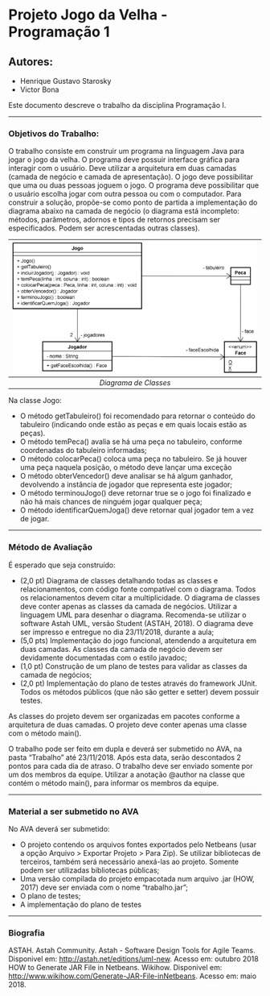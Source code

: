 # Projeto Jogo da Velha - Programação 1

## Autores:
+ Henrique Gustavo Starosky
+ Victor Bona

Este documento descreve o trabalho da disciplina Programação I.
___
### Objetivos do Trabalho:
O trabalho consiste em construir um programa na linguagem Java para jogar o jogo da velha.
O programa deve possuir interface gráfica para interagir com o usuário. Deve utilizar a arquitetura em duas camadas
(camada de negócio e camada de apresentação).
O jogo deve possibilitar que uma ou duas pessoas joguem o jogo. O programa deve possibilitar que o usuário escolha
jogar com outra pessoa ou com o computador.
Para construir a solução, propõe-se como ponto de partida a implementação do diagrama abaixo na camada de negócio
(o diagrama está incompleto: métodos, parâmetros, adornos e tipos de retornos precisam ser especificados. Podem ser
acrescentadas outras classes).

| ![](diagrama.png)  | 
|:--:| 
| *Diagrama de Classes* |

 Na classe Jogo:
* O método getTabuleiro() foi recomendado para retornar o conteúdo do tabuleiro (indicando onde estão as
peças e em quais locais estão as peças).
* O método temPeca() avalia se há uma peça no tabuleiro, conforme coordenadas do tabuleiro informadas;
* O método colocarPeca() coloca uma peça no tabuleiro. Se já houver uma peça naquela posição, o método
deve lançar uma exceção
* O método obterVencedor() deve analisar se há algum ganhador, devolvendo a instância de jogador que
representa este jogador;
* O método terminouJogo() deve retornar true se o jogo foi finalizado e não há mais chances de ninguém jogar
qualquer peça;
* O método identificarQuemJoga() deve retornar qual jogador tem a vez de jogar.
___
### Método de Avaliação
É esperado que seja construído:
* (2,0 pt) Diagrama de classes detalhando todas as classes e relacionamentos, com código fonte compatível com o
diagrama. Todos os relacionamentos devem citar a multiplicidade. O diagrama de classes deve conter apenas as
classes da camada de negócios. Utilizar a linguagem UML para desenhar o diagrama. Recomenda-se utilizar o
software Astah UML, versão Student (ASTAH, 2018). O diagrama deve ser impresso e entregue no dia 23/11/2018,
durante a aula;
* (5,0 pts) Implementação do jogo funcional, atendendo a arquitetura em duas camadas. As classes da camada de
negócio devem ser devidamente documentadas com o estilo javadoc;
* (1,0 pt) Construção de um plano de testes para validar as classes da camada de negócios;
* (2,0 pt) Implementação do plano de testes através do framework JUnit. Todos os métodos públicos (que não são
getter e setter) devem possuir testes.

As classes do projeto devem ser organizadas em pacotes conforme a arquitetura de duas camadas. O projeto deve conter
apenas uma classe com o método main().

O trabalho pode ser feito em dupla e deverá ser submetido no AVA, na pasta “Trabalho” até 23/11/2018. Após esta data,
serão descontados 2 pontos para cada dia de atraso. O trabalho deve ser enviado somente por um dos membros da
equipe. Utilizar a anotação @author na classe que contém o método main(), para informar os membros da equipe.
___
### Material a ser submetido no AVA
No AVA deverá ser submetido:
* O projeto contendo os arquivos fontes exportados pelo Netbeans (usar a opção Arquivo > Exportar Projeto > Para
Zip). Se utilizar bibliotecas de terceiros, também será necessário anexá-las ao projeto. Somente podem ser utilizadas
bibliotecas públicas;
* Uma versão compilada do projeto empacotada num arquivo .jar (HOW, 2017) deve ser enviada com o nome
“trabalho.jar”;
* O plano de testes;
* A implementação do plano de testes
___
### Biografia
ASTAH. Astah Community. Astah - Software Design Tools for Agile Teams. Disponivel em: <http://astah.net/editions/uml-new>. Acesso em: outubro 2018
HOW to Generate JAR File in Netbeans. Wikihow. Disponivel em: <http://www.wikihow.com/Generate-JAR-File-inNetbeans>. Acesso em: maio 2018.
